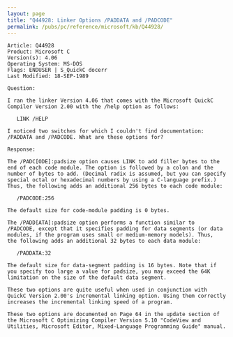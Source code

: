 ```yaml
---
layout: page
title: "Q44928: Linker Options /PADDATA and /PADCODE"
permalink: /pubs/pc/reference/microsoft/kb/Q44928/
---
```


	Article: Q44928
	Product: Microsoft C
	Version(s): 4.06
	Operating System: MS-DOS
	Flags: ENDUSER | S_QuickC docerr
	Last Modified: 18-SEP-1989
	
	Question:
	
	I ran the linker Version 4.06 that comes with the Microsoft QuickC
	Compiler Version 2.00 with the /help option as follows:
	
	   LINK /HELP
	
	I noticed two switches for which I couldn't find documentation:
	/PADDATA and /PADCODE. What are these options for?
	
	Response:
	
	The /PADC[ODE]:padsize option causes LINK to add filler bytes to the
	end of each code module. The option is followed by a colon and the
	number of bytes to add. (Decimal radix is assumed, but you can specify
	special octal or hexadecimal numbers by using a C-language prefix.)
	Thus, the following adds an additional 256 bytes to each code module:
	
	   /PADCODE:256
	
	The default size for code-module padding is 0 bytes.
	
	The /PADD[ATA]:padsize option performs a function similar to
	/PADCODE, except that it specifies padding for data segments (or data
	modules, if the program uses small or medium-memory models). Thus,
	the following adds an additional 32 bytes to each data module:
	
	   /PADDATA:32
	
	The default size for data-segment padding is 16 bytes. Note that if
	you specify too large a value for padsize, you may exceed the 64K
	limitation on the size of the default data segment.
	
	These two options are quite useful when used in conjunction with
	QuickC Version 2.00's incremental linking option. Using them correctly
	increases the incremental linking speed of a program.
	
	These two options are documented on Page 64 in the update section of
	the Microsoft C Optimizing Compiler Version 5.10 "CodeView and
	Utilities, Microsoft Editor, Mixed-Language Programming Guide" manual.
